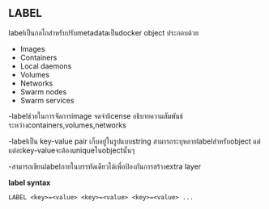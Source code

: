 ## LABEL
labelเป็นกลไกสำหรับปรับmetadataเป็นdocker object ประกอบด้วย
- Images
- Containers
- Local daemons
- Volumes
- Networks
- Swarm nodes
- Swarm services

-labelช่วยในการจัดการimage จดจำlicense อธิบายความสัมพันธ์ระหว่างcontainers,volumes,networks

-labelเป็น key-value pair เก็บอยู่ในรูปแบบstring สามารถระบุหลายlabelสำหรับobject แต่แต่ละkey-valueจะต้องuniqueในobjectนั้นๆ

-สามารถเขียนlabelภายในบรรทัดเดียวได้เพื่อป้องกันการสร้างextra layer

**label syntax**

`LABEL <key>=<value> <key>=<value> <key>=<value> ...`